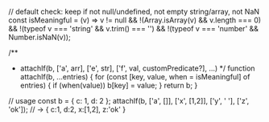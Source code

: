 // default check: keep if not null/undefined, not empty string/array, not NaN
const isMeaningful = (v) =>
  v != null && !(Array.isArray(v) && v.length === 0) && !(typeof v === 'string' && v.trim() === '') && !(typeof v === 'number' && Number.isNaN(v));

/**
 * attachIf(b, ['a', arr], ['e', str], ['f', val, customPredicate?], ...)
 */
function attachIf(b, ...entries) {
  for (const [key, value, when = isMeaningful] of entries) {
    if (when(value)) b[key] = value;
  }
  return b;
}

// usage
const b = { c: 1, d: 2 };
attachIf(b, ['a', []], ['x', [1,2]], ['y', '  '], ['z', 'ok']);
// -> { c:1, d:2, x:[1,2], z:'ok' }
